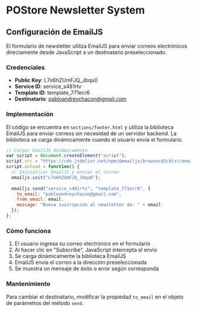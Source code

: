 # POStore Newsletter System

## Configuración de EmailJS

El formulario de newsletter utiliza EmailJS para enviar correos electrónicos directamente desde JavaScript a un destinatario preseleccionado.

### Credenciales

- **Public Key**: L7o6hZUmFJQ_Jbqu0
- **Service ID**: service_s481rtv
- **Template ID**: template_771ecr6
- **Destinatario**: pabloandreychacon@gmail.com

### Implementación

El código se encuentra en `sections/footer.html` y utiliza la biblioteca EmailJS para enviar correos sin necesidad de un servidor backend. La biblioteca se carga dinámicamente cuando el usuario envía el formulario.

```javascript
// Cargar EmailJS dinámicamente
var script = document.createElement("script");
script.src = "https://cdn.jsdelivr.net/npm/@emailjs/browser@3/dist/email.min.js";
script.onload = function() {
  // Inicializar EmailJS y enviar el correo
  emailjs.init("L7o6hZUmFJQ_Jbqu0");
  
  emailjs.send("service_s481rtv", "template_771ecr6", {
    to_email: "pabloandreychacon@gmail.com",
    from_email: email,
    message: "Nueva suscripción al newsletter de: " + email
  });
};
```

### Cómo funciona

1. El usuario ingresa su correo electrónico en el formulario
2. Al hacer clic en "Subscribe", JavaScript intercepta el envío
3. Se carga dinámicamente la biblioteca EmailJS
4. EmailJS envía el correo a la dirección preseleccionada
5. Se muestra un mensaje de éxito o error según corresponda

### Mantenimiento

Para cambiar el destinatario, modificar la propiedad `to_email` en el objeto de parámetros del método `send`.
